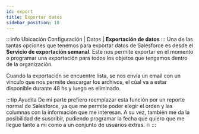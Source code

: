 ```yaml
---
id: export
title: Exportar datos
sidebar_position: 10
---
```


:::info Ubicación
Configuración | Datos | **Exportación de datos**
:::
Una de las tantas opciones que tenemos para exportar datos de Salesforce es desde el **Servicio  de exportación semanal**. Este nos permite exportar en el momento o programar una exportación 
para todos los objetos que tengamos dentro de la organización. 

Cuando la exportación se encuentre lista, se nos envía un email con un vínculo que nos permite descargar los archivos, el cúal va a estar disponible durante 48 hs y luego es eliminado. 

:::tip Ayudita
De mi parte prefiero reemplazar esta función por un reporte normal de Salesforce, ya que me permite poder elegir el orden y las columnas con la información que me interesan. A su vez, también
me da la posibilidad de suscribir, pudiendo programar la fecha que quiero que me llegue tanto a mi como a un conjunto de usuarios extras. :fire:
:::